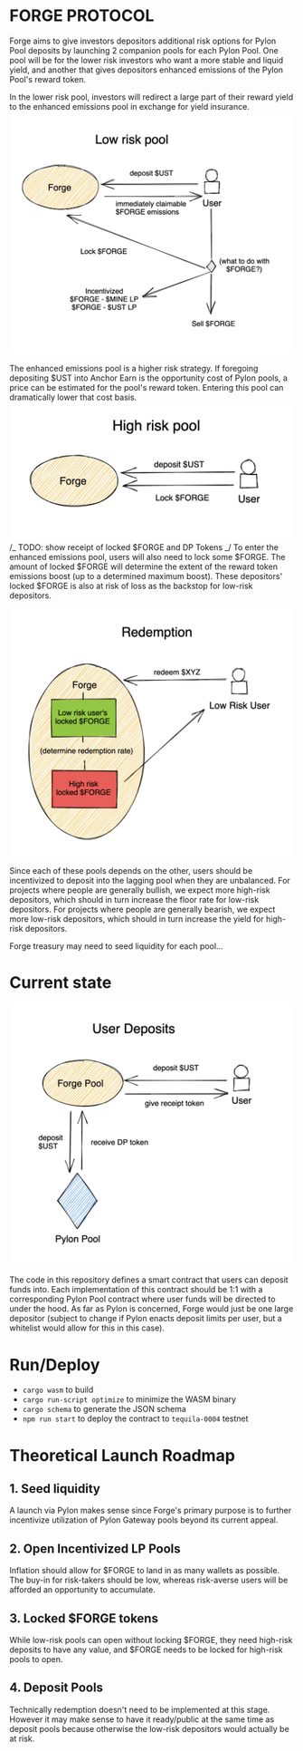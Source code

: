 # FORGE PROTOCOL

Forge aims to give investors depositors additional risk options for Pylon Pool deposits by launching 2 companion pools for each Pylon Pool. One pool will be for the lower risk investors who want a more stable and liquid yield, and another that gives depositors enhanced emissions of the Pylon Pool's reward token.

In the lower risk pool, investors will redirect a large part of their reward yield to the enhanced emissions pool in exchange for yield insurance.
![alt text](docs/assets/low_risk_deposit.png)

The enhanced emissions pool is a higher risk strategy. If foregoing depositing $UST into Anchor Earn is the opportunity cost of Pylon pools, a price can be estimated for the pool's reward token. Entering this pool can dramatically lower that cost basis.
![alt text](docs/assets/high_risk_deposit.png) /_ TODO: show receipt of locked $FORGE and DP Tokens _/
To enter the enhanced emissions pool, users will also need to lock some $FORGE. The amount of locked $FORGE will determine the extent of the reward token emissions boost (up to a determined maximum boost). These depositors' locked $FORGE is also at risk of loss as the backstop for low-risk depositors.

![alt text](docs/assets/redeem.png)

Since each of these pools depends on the other, users should be incentivized to deposit into the lagging pool when they are unbalanced. For projects where people are generally bullish, we expect more high-risk depositors, which should in turn increase the floor rate for low-risk depositors. For projects where people are generally bearish, we expect more low-risk depositors, which should in turn increase the yield for high-risk depositors.

Forge treasury may need to seed liquidity for each pool...

# Current state

![alt text](docs/assets/user_deposit.png)

The code in this repository defines a smart contract that users can deposit funds into. Each implementation of this contract should be 1:1 with a corresponding Pylon Pool contract where user funds will be directed to under the hood. As far as Pylon is concerned, Forge would just be one large depositor (subject to change if Pylon enacts deposit limits per user, but a whitelist would allow for this in this case).

# Run/Deploy

- `cargo wasm` to build
- `cargo run-script optimize` to minimize the WASM binary
- `cargo schema` to generate the JSON schema
- `npm run start` to deploy the contract to `tequila-0004` testnet

# Theoretical Launch Roadmap

## 1. Seed liquidity

A launch via Pylon makes sense since Forge's primary purpose is to further incentivize utilization of Pylon Gateway pools beyond its current appeal.

## 2. Open Incentivized LP Pools

Inflation should allow for $FORGE to land in as many wallets as possible. The buy-in for risk-takers should be low, whereas risk-averse users will be afforded an opportunity to accumulate.

## 3. Locked $FORGE tokens

While low-risk pools can open without locking $FORGE, they need high-risk deposits to have any value, and $FORGE needs to be locked for high-risk pools to open.

## 4. Deposit Pools

Technically redemption doesn't need to be implemented at this stage. However it may make sense to have it ready/public at the same time as deposit pools because otherwise the low-risk depositors would actually be at risk.
